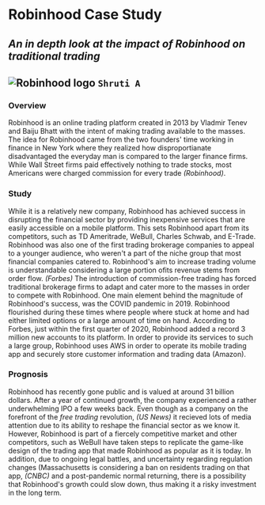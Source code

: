 # Robinhood Case Study
## *An in depth look at the impact of Robinhood on traditional trading* 
![Robinhood logo](https://cdn-images-1.medium.com/max/1200/1*d7fYAnWUS9rDntWGdABxPw.png)
`Shruti A`
---
### Overview

Robinhood is an online trading platform created in 2013 by Vladmir Tenev and Baiju Bhatt with the intent of making trading available to the masses. The idea for Robinhood came from the two founders' time working in finance in New York where they realized how disproportianate disadvantaged the everyday man is compared to the larger finance firms. While Wall Street firms paid effectively nothing to trade stocks, most Americans were charged commission for every trade *(Robinhood)*.

### Study

While it is a relatively new company, Robinhood has achieved success in disrupting the financial sector by providing inexpensive services that are easily accessible on a mobile platform. This sets Robinhood apart from its competitors, such as TD Ameritrade, WeBull, Charles Schwab, and E-Trade. Robinhood was also one of the first trading brokerage companies to appeal to a younger audience, who weren't a part of the niche group that most financial companies catered to. Robinhood's aim to increase trading volume is understandable considering a large portion ofits revenue stems from order flow. *(Forbes)* The introduction of commission-free trading has forced traditional brokerage firms to adapt and cater more to the masses in order to compete with Robinhood. One main element behind the magnitude of Robinhood's success, was the COVID pandemic in 2019. Robinhood flourished during these times where people where stuck at home and had either limited options or a large amount of time on hand. According to Forbes, just within the first quarter of 2020, Robinhood added a record 3 million new accounts to its platform. In order to provide its services to such a large group, Robinhood uses AWS in order to operate its mobile trading app and securely store customer information and trading data (Amazon).

### Prognosis

Robinhood has recently gone public and is valued at around 31 billion dollars. After a year of continued growth, the company experienced a rather underwhelming IPO a few weeks back. Even though as a company on the forefront of the *free trading* revolution, *(US News)* it recieved lots of media attention due to its ability to reshape the financial sector as we know it. However, Robinhood is part of a fiercely competitive market and other competitors, such as WeBull have taken steps to replicate the game-like design of the trading app that made Robinhood as popular as it is today. In addition, due to ongoing legal battles, and uncertainty regarding regulation changes (Massachusetts is considering a ban on residents trading on that app, *(CNBC)* and a post-pandemic normal returning, there is a possibility that Robinhood's growth could slow down, thus making it a risky investment in the long term. 

